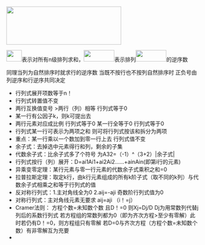 <br/><img src="https://bkimg.cdn.bcebos.com/formula/a7528a76946659356c2a44e7d855fad5.svg"  width="300" height="100" align="bottom" /> <br/>
   
<img src="https://bkimg.cdn.bcebos.com/formula/5c5f2a6ef82a8aa70999a233eba6a679.svg"  width="40" height="30">表示对所有n级排列求和，<img src="https://bkimg.cdn.bcebos.com/formula/daba8a6f2a17395f970995575fe775c4.svg"  width="80" height="30" align="bottom" />表示排列<img src="https://bkimg.cdn.bcebos.com/formula/9fd95b031c6a65d3fb4038811aeea637.svg"  width="80" height="30" align="bottom" />的逆序数  

同理当列为自然排序时就求行的逆序数 当既不按行也不按列自然排序时 正负号由列逆序和行逆序共同决定

+ 行列式展开项数等于n！
+ 行列式转置值不变
+ 两行互换值变号 >两行（列）相等 行列式等于0
+ 某一行有公因子k，则k可提出去 
+ 两行元素对应成比例 行列式等于0 某一行全等于0 行列式等于0
+ 行列式某一行可表示为两项之和 则可将行列式按该和拆分为两项
+ 重点：某一行乘以一个数加到零一行上去 行列式值不变 
+ 余子式：去掉选中元素得行和列，剩余的子集
+ 代数余子式：比余子式多了个符号 为A32=（-1）^（3+2）|余子式|
+ 行列式按行（列）展开：D=ai1Ai1+ai2Ai2......+ainAin(即第i行的元素)
+ 异乘变零定理：某行元素与零一行元素的代数余子式乘积之和=0
+ 拉普拉斯定理：取定k行，由k行元素组成的所有k阶子式（取不同的k列）与代数余子式相乘之和等于行列式的值
+ 反对称行列式：1.主对角线全为0 2.aij=-aji 奇数阶行列式值为0 
+ 对称行列式：主对角线元素无要求 aij=aji （i！=j）
+ Cramer法则： 方程个数=未知数个数 且D！=0 则Xj=Dj/D Dj为用常数列代替j列后的系数行列式 若方程组的常数列都为0（即为齐次方程>至少有零解）此时若仍有D！=0，则方程组只有零解 若D=0与齐次方程（方程个数=未知数个数）有非零解互为充要
+ 